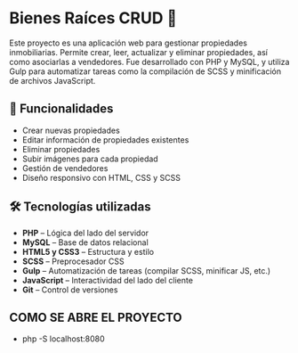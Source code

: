 # Bienes Raíces CRUD 🏡

Este proyecto es una aplicación web para gestionar propiedades inmobiliarias. Permite crear, leer, actualizar y eliminar propiedades, así como asociarlas a vendedores. Fue desarrollado con PHP y MySQL, y utiliza Gulp para automatizar tareas como la compilación de SCSS y minificación de archivos JavaScript.

## 🔧 Funcionalidades

- Crear nuevas propiedades
- Editar información de propiedades existentes
- Eliminar propiedades
- Subir imágenes para cada propiedad
- Gestión de vendedores
- Diseño responsivo con HTML, CSS y SCSS

## 🛠️ Tecnologías utilizadas

- **PHP** – Lógica del lado del servidor
- **MySQL** – Base de datos relacional
- **HTML5 y CSS3** – Estructura y estilo
- **SCSS** – Preprocesador CSS
- **Gulp** – Automatización de tareas (compilar SCSS, minificar JS, etc.)
- **JavaScript** – Interactividad del lado del cliente
- **Git** – Control de versiones

## COMO SE ABRE EL PROYECTO
- php -S localhost:8080